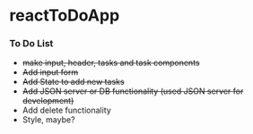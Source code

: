 # reactToDoApp

### To Do List

-   ~~make input, header, tasks and task components~~
-   ~~Add input form~~
-   ~~Add State to add new tasks~~
-   ~~Add JSON server or DB functionality (used JSON server for development)~~
-   Add delete functionality
-   Style, maybe?
